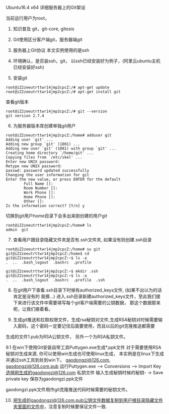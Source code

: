 
Ubuntu16.4 x64 详细服务器上的Git架设

当前运行用户为root，

1. 知识普及 git，git-core, gitosis

2. Git使用区分客户端git，服务器端git

3. 服务器上Git协议 本文实例使用的是ssh

4. 环境确认，是否装ssh，git， 以ssh已经安装好为例子，(阿里云ubuntu主机已经安装好ssh)

5. 安装git
```
root@iZ2zeeutrttwr14jmp2cpcZ:/# apt-get update
root@iZ2zeeutrttwr14jmp2cpcZ:/# apt-get install git
```

查看git版本
```
root@iZ2zeeutrttwr14jmp2cpcZ:/# git --version
git version 2.7.4
```

6. 为服务器版本库创建单独git用户
```
root@iZ2zeeutrttwr14jmp2cpcZ:/home# adduser git
Adding user `git' ...
Adding new group `git' (1001) ...
Adding new user `git' (1001) with group `git' ...
Creating home directory `/home/git' ...
Copying files from `/etc/skel' ...
Enter new UNIX password:
Retype new UNIX password:
passwd: password updated successfully
Changing the user information for git
Enter the new value, or press ENTER for the default
        Full Name []:
        Room Number []:
        Work Phone []:
        Home Phone []:
        Other []:
Is the information correct? [Y/n] y
```
切换到git用户home目录下会多出来刚创建的用户git
```
root@iZ2zeeutrttwr14jmp2cpcZ:/home# ls
admin  git
```

7. 查看用户跟目录隐藏文件夹是否有.ssh文件夹, 如果没有则创建.ssh目录
```
root@iZ2zeeutrttwr14jmp2cpcZ:/home# su git
git@iZ2zeeutrttwr14jmp2cpcZ:/home$ cd
git@iZ2zeeutrttwr14jmp2cpcZ:~$ ls -a
.  ..  .bash_logout  .bashrc  .profile

git@iZ2zeeutrttwr14jmp2cpcZ:~$ mkdir .ssh
git@iZ2zeeutrttwr14jmp2cpcZ:~$ ls -a
.  ..  .bash_logout  .bashrc  .profile  .ssh
```

8. 在git用户下查看.ssh目录下时候有authorized_keys文件, (如果不出以为的话肯定是没有的 我搽...)
进入.ssh目录新建authorized_keys文件，至此我们接下来进行该文件中需要填写每个git客户端需要的公钥数据， 那这个数据那来呢，让我们接着看。

9. 生成git推送和拉取权限文件，生成rsa秘钥对文件,生成RSA秘钥对时候需要输入密码，这个密码一定要记住后面要使用，而且以后的git克隆推送都需要


生成的文件1.pub为RSA公钥文件， 另外一个为RSA私钥文件。

9.1 在win下使用Git安装自带工具Puttygen.exe生成*.ppk文件
对于需要使用RSA秘钥对生成来源, 你可以使用win生成也可使用linux生成，
本实例是在linux下生成并通过ssh工具到处到win下。
gaodongzi@126.com, gaodongzi@126.com.pub
运行Puttygen.exe 
	--> Conversions 
		--> Import Key 选择刚生成的gaodongzi@126.com 私钥文件 输入生成秘钥时候的秘钥-
			-> Save private key 保存为gaodongzi.ppk文件

gaodongzi.ppk文件用作git克隆推送代码时候需要的秘钥文件。
 
10. 把生成的gaodongzi@126.com.pub公钥文件数据复制到用户根目录隐藏文件夹里面的文件中，注意复制时候要保证文件一致.

